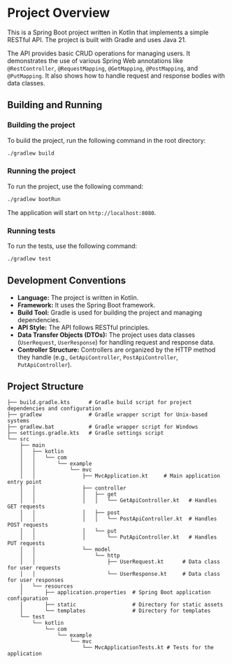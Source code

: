 # Project Overview

This is a Spring Boot project written in Kotlin that implements a simple RESTful API. The project is built with Gradle and uses Java 21.

The API provides basic CRUD operations for managing users. It demonstrates the use of various Spring Web annotations like `@RestController`, `@RequestMapping`, `@GetMapping`, `@PostMapping`, and `@PutMapping`. It also shows how to handle request and response bodies with data classes.

## Building and Running

### Building the project

To build the project, run the following command in the root directory:

```bash
./gradlew build
```

### Running the project

To run the project, use the following command:

```bash
./gradlew bootRun
```

The application will start on `http://localhost:8080`.

### Running tests

To run the tests, use the following command:

```bash
./gradlew test
```

## Development Conventions

*   **Language:** The project is written in Kotlin.
*   **Framework:** It uses the Spring Boot framework.
*   **Build Tool:** Gradle is used for building the project and managing dependencies.
*   **API Style:** The API follows RESTful principles.
*   **Data Transfer Objects (DTOs):** The project uses data classes (`UserRequest`, `UserResponse`) for handling request and response data.
*   **Controller Structure:** Controllers are organized by the HTTP method they handle (e.g., `GetApiController`, `PostApiController`, `PutApiController`).

## Project Structure

```
├── build.gradle.kts      # Gradle build script for project dependencies and configuration
├── gradlew               # Gradle wrapper script for Unix-based systems
├── gradlew.bat           # Gradle wrapper script for Windows
├── settings.gradle.kts   # Gradle settings script
└── src
    ├── main
    │   ├── kotlin
    │   │   └── com
    │   │       └── example
    │   │           └── mvc
    │   │               ├── MvcApplication.kt     # Main application entry point
    │   │               ├── controller
    │   │               │   ├── get
    │   │               │   │   └── GetApiController.kt   # Handles GET requests
    │   │               │   ├── post
    │   │               │   │   └── PostApiController.kt  # Handles POST requests
    │   │               │   └── put
    │   │               │       └── PutApiController.kt   # Handles PUT requests
    │   │               └── model
    │   │                   └── http
    │   │                       ├── UserRequest.kt      # Data class for user requests
    │   │                       └── UserResponse.kt     # Data class for user responses
    │   └── resources
    │       ├── application.properties  # Spring Boot application configuration
    │       ├── static                  # Directory for static assets
    │       └── templates               # Directory for templates
    └── test
        └── kotlin
            └── com
                └── example
                    └── mvc
                        └── MvcApplicationTests.kt # Tests for the application
```